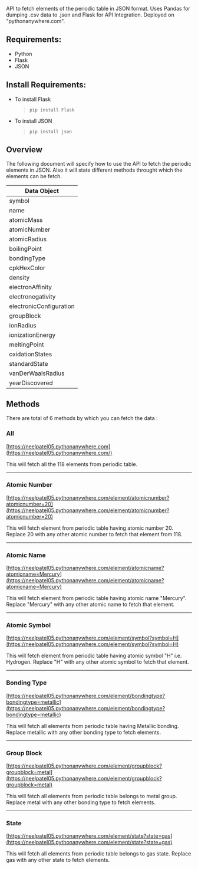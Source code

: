 
API to fetch elements of the periodic table in JSON format. Uses Pandas for dumping .csv data to .json and Flask for API Integration. Deployed on "pythonanywhere.com".

## Requirements:
- Python
- Flask
- JSON


## Install Requirements:

- To install Flask
    > `pip install Flask`

- To install JSON
    > `pip install json`

## Overview
The following document will specify how to use the API to fetch the periodic elements in JSON. Also it will state different methods throught which the elements can be fetch.

|     **Data Object**    |
|------------------------|
| symbol                 |
| name                   |
| atomicMass             |
| atomicNumber           |
| atomicRadius           |
| boilingPoint           |
| bondingType            |
| cpkHexColor            |
| density                |
| electronAffinity       |
| electronegativity      |
| electronicConfiguration|
| groupBlock             |
| ionRadius              |
| ionizationEnergy       |
| meltingPoint           |
| oxidationStates        |
| standardState          |
| vanDerWaalsRadius      |
| yearDiscovered         |


## Methods
There are total of 6 methods by which you can fetch the data :

### All

[https://neelpatel05.pythonanywhere.com](https://neelpatel05.pythonanywhere.com/)

This will fetch all the 118 elements from periodic table.

--------------------------------------------------------------------------------------------------------------------------------------------
### Atomic Number

 [https://neelpatel05.pythonanywhere.com/element/atomicnumber?atomicnumber=20](https://neelpatel05.pythonanywhere.com/element/atomicnumber?atomicnumber=20)

This will fetch element from periodic table having atomic number 20. Replace 20 with any other atomic number to fetch that element from 118.

--------------------------------------------------------------------------------------------------------------------------------------------

### Atomic Name

[https://neelpatel05.pythonanywhere.com/element/atomicname?atomicname=Mercury](https://neelpatel05.pythonanywhere.com/element/atomicname?atomicname=Mercury)

This will fetch element from periodic table having atomic name "Mercury". Replace "Mercury" with any other atomic name to fetch that element.

--------------------------------------------------------------------------------------------------------------------------------------------

### Atomic Symbol

[https://neelpatel05.pythonanywhere.com/element/symbol?symbol=H](https://neelpatel05.pythonanywhere.com/element/symbol?symbol=H)

This will fetch element from periodic table having atomic symbol "H" i.e. Hydrogen. Replace "H" with any other atomic symbol to fetch that element.

--------------------------------------------------------------------------------------------------------------------------------------------

### Bonding Type

[https://neelpatel05.pythonanywhere.com/element/bondingtype?bondingtype=metallic](https://neelpatel05.pythonanywhere.com/element/bondingtype?bondingtype=metallic)

This will fetch all elements from periodic table having  Metallic bonding. Replace metallic with any other bonding type to fetch elements.

--------------------------------------------------------------------------------------------------------------------------------------------

### Group Block

[https://neelpatel05.pythonanywhere.com/element/groupblock?groupblock=metal](https://neelpatel05.pythonanywhere.com/element/groupblock?groupblock=metal)

This will fetch all elements from periodic table belongs to metal group. Replace metal with any other bonding type to fetch elements.

--------------------------------------------------------------------------------------------------------------------------------------------

### State

[https://neelpatel05.pythonanywhere.com/element/state?state=gas](https://neelpatel05.pythonanywhere.com/element/state?state=gas)

This will fetch all elements from periodic table belongs to gas state. Replace gas with any other state to fetch elements.